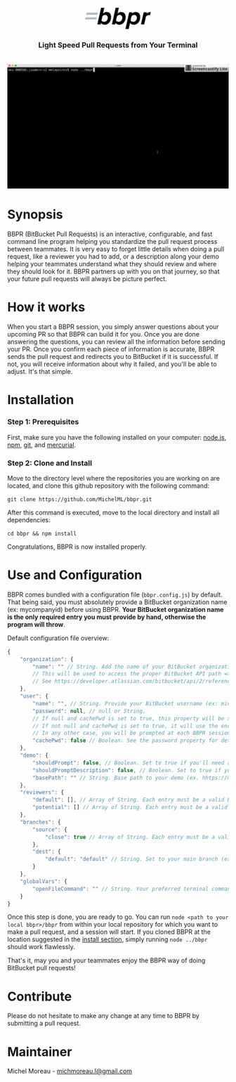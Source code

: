 <br>
<div align="center">
<img src='https://raw.githubusercontent.com/MichelML/bbpr/master/bbpr.png' width='150'>
<h3 style="text-decordation:none;">Light Speed Pull Requests from Your Terminal</h3>
</div>
<br>
<div align="center">
<img src='https://raw.githubusercontent.com/MichelML/bbpr/master/bbpr2.gif'>
</div>

<h1 id="synopsis">Synopsis</h1>
BBPR (BitBucket Pull Requests) is an interactive, configurable, and fast command line program helping you standardize the pull request process between teammates. It is very easy to forget little details when doing a pull request, like a reviewer you had to add, or a description along your demo helping your teammates understand what they should review and where they should look for it. BBPR partners up with you on that journey, so that your future pull requests will always be picture perfect.   

<h1 id="synopsis">How it works</h1>
When you start a BBPR session, you simply answer questions about your upcoming PR so that BBPR can build it for you. Once you are done answering the questions, you can review all the information before sending your PR. Once you confirm each piece of information is accurate, BBPR sends the pull request and redirects you to BitBucket if it is successful. If not, you will receive information about why it failed, and you'll be able to adjust. It's that simple.  
 
<h1 id="installation">Installation</h1>
<h3>Step 1: Prerequisites</h3> 

First, make sure you have the following installed on your computer: <a href="https://nodejs.org/en/">node.js</a>, <a href="https://www.npmjs.com/">npm</a>, <a href="https://git-scm.com/">git</a>, and <a href="https://www.mercurial-scm.org/">mercurial</a>.   


<h3>Step 2: Clone and Install</h3>

Move to the directory level where the repositories you are working on are located, and clone this github repository with the following command:  
  
```  
git clone https://github.com/MichelML/bbpr.git  
```

After this command is executed,  move to the local directory and install all dependencies:  

```  
cd bbpr && npm install 
```     

Congratulations, BBPR is now installed properly.

<h1 id="Configuration">Use and Configuration</h1>  

BBPR comes bundled with a configuration file (`bbpr.config.js`) by default. That being said, you must absolutely provide a BitBucket organization name (ex: mycompanyid) before using BBPR. **Your BitBucket organization name is the only required entry you must provide by hand, otherwise the program will throw**.   
  
Default configuration file overview:  

```javascript 
{
    "organization": {
        "name": "" // String. Add the name of your BitBucket organization (ex: mycompanyid )
        // This will be used to access the proper BitBucket API path => /2.0/repositories/{will_be_utilized_here}/{repo_slug}/pullrequests
        // See https://developer.atlassian.com/bitbucket/api/2/reference/resource/repositories/%7Busername%7D/%7Brepo_slug%7D/pullrequests#post
    },
    "user": {
        "name": "", // String. Provide your BitBucket username (ex: michelmoreaul) so you don't have to type it at each session.
        "password": null, // null or String.
        // If null and cachePwd is set to true, this property will be set to the (encrypted) password you entered via the prompt for your next BBPR sessions.
        // If not null and cachePwd is set to true, it will use the encrypted password stored in this property. 
        // In any other case, you will be prompted at each BBPR session to provide your BitBucket password.
        "cachePwd": false // Boolean. See the password property for detailed explanation.
    },
    "demo": {
        "shouldPrompt": false, // Boolean. Set to true if you'll need a demo link with your PR.
        "shouldPromptDescription": false, // Boolean. Set to true if you'll need a description with your demo.
        "basePath": "" // String. Base path to your demo (ex. hhtps://mydemo.com/). Provide only if needing a demo. It will be ignored otherwise.
    },
    "reviewers": {
        "default": [], // Array of String. Each entry must be a valid BitBucket username. These are the reviewers who are assign to reviewing your work. An empty Array is also valid. 
        "potential": [] // Array of String. Each entry must be a valid BitBucket username. These are the reviewers who may be assigned to reviewing your work. An empty Array is also valid.
    },
    "branches": {
        "source": {
            "close": true // Array of String. Each entry must be a valid BitBucket username. These are the reviewers who may be assigned to reviewing your work. An empty Array is also valid.
        },
        "dest": {
            "default": "default" // String. Set to your main branch (ex: master or default), or the branch to which you are making PRs most often.
        }
    },
    "globalVars": {
        "openFileCommand": "" // String. Your preferred terminal command to open your config file (javascript file). BBPR uses a default command according to your platform if empty.
    } 
}
```  
Once this step is done, you are ready to go. You can run `node <path to your local bbpr>/bbpr` from within your local repository for which you want to make a pull request, and a session will start. If you cloned BBPR at the location suggested in the <a href="#installation">install section</a>, simply running `node ../bbpr` should work flawlessly.

That's it, may you and your teammates enjoy the BBPR way of doing BitBucket pull requests!
  
<h1 id="contribute">Contribute</h1>

Please do not hesitate to make any change at any time to BBPR by submitting a pull request.
  
<h1 id="maintainer">Maintainer</h1>
 
Michel Moreau - [michmoreau.l@gmail.com](mailto:michmoreau.l@gmail.com?Subject=BBPR%20Project) 
